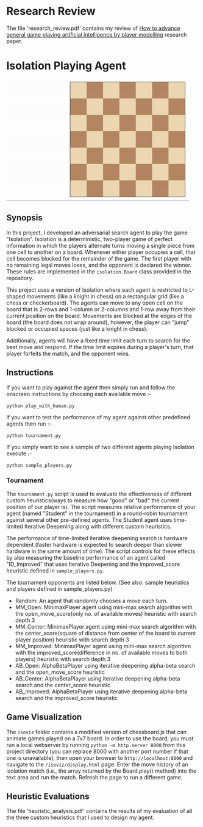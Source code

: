 # Research Review

The file 'research_review.pdf' contains my review of [How to advance general game playing artificial intelligence by player modelling](https://arxiv.org/pdf/1606.00401.pdf) research paper.

# Isolation Playing Agent

![Example game of isolation](viz.gif)

## Synopsis

In this project, I developed an adversarial search agent to play the game "Isolation".  Isolation is a deterministic, two-player game of perfect information in which the players alternate turns moving a single piece from one cell to another on a board.  Whenever either player occupies a cell, that cell becomes blocked for the remainder of the game.  The first player with no remaining legal moves loses, and the opponent is declared the winner.  These rules are implemented in the `isolation.Board` class provided in the repository. 

This project uses a version of Isolation where each agent is restricted to L-shaped movements (like a knight in chess) on a rectangular grid (like a chess or checkerboard).  The agents can move to any open cell on the board that is 2-rows and 1-column or 2-columns and 1-row away from their current position on the board. Movements are blocked at the edges of the board (the board does not wrap around), however, the player can "jump" blocked or occupied spaces (just like a knight in chess).

Additionally, agents will have a fixed time limit each turn to search for the best move and respond.  If the time limit expires during a player's turn, that player forfeits the match, and the opponent wins.

## Instructions

If you want to play against the agent then simply run and follow the onscreen instructions by choosing each available move :-
```
python play_with_human.py
```

If you want to test the performance of my agent against other predefined agents then run :-
```
python tournament.py
```

If you simply want to see a sample of two different agents playing Isolation execute :-
```
python sample_players.py
```


### Tournament

The `tournament.py` script is used to evaluate the effectiveness of different custom heuristics(ways to measure how "good" or "bad" the current position of our player is).  The script measures relative performance of your agent (named "Student" in the tournament) in a round-robin tournament against several other pre-defined agents.  The Student agent uses time-limited Iterative Deepening along with different custom heuristics.

The performance of time-limited iterative deepening search is hardware dependent (faster hardware is expected to search deeper than slower hardware in the same amount of time).  The script controls for these effects by also measuring the baseline performance of an agent called "ID_Improved" that uses Iterative Deepening and the improved_score heuristic defined in `sample_players.py`.

The tournament opponents are listed below. (See also: sample heuristics and players defined in sample_players.py)

- Random: An agent that randomly chooses a move each turn.
- MM_Open: MinimaxPlayer agent using mini-max search algorithm with the open_move_score(only no. of available moves) heuristic with search depth 3
- MM_Center: MinimaxPlayer agent using mini-max search algorithm with the center_score(square of distance from center of the board to current player position) heuristic with search depth 3
- MM_Improved: MinimaxPlayer agent using mini-max search algorithm with the improved_score(difference in no. of available moves to both players) heuristic with search depth 3
- AB_Open: AlphaBetaPlayer using iterative deepening alpha-beta search and the open_move_score heuristic
- AB_Center: AlphaBetaPlayer using iterative deepening alpha-beta search and the center_score heuristic
- AB_Improved: AlphaBetaPlayer using iterative deepening alpha-beta search and the improved_score heuristic

## Game Visualization

The `isoviz` folder contains a modified version of chessboard.js that can animate games played on a 7x7 board.  In order to use the board, you must run a local webserver by running `python -m http.server 8000` from this project directory (you can replace 8000 with another port number if that one is unavailable), then open your browser to `http://localhost:8000` and navigate to the `/isoviz/display.html` page.  Enter the move history of an isolation match (i.e., the array returned by the Board.play() method) into the text area and run the match.  Refresh the page to run a different game.

## Heuristic Evaluations

The file 'heuristic_analysis.pdf' contains the results of my evaluation of all the three custom heuristics that I used to design my agent.